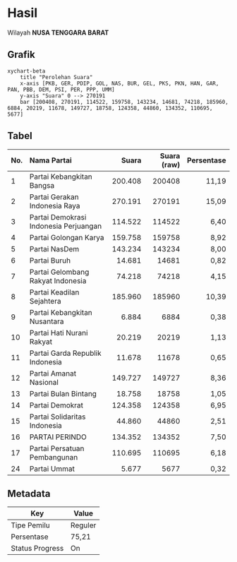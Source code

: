 # Hasil

Wilayah **NUSA TENGGARA BARAT**

## Grafik

```mermaid
xychart-beta
    title "Perolehan Suara"
    x-axis [PKB, GER, PDIP, GOL, NAS, BUR, GEL, PKS, PKN, HAN, GAR, PAN, PBB, DEM, PSI, PER, PPP, UMM]
    y-axis "Suara" 0 --> 270191
    bar [200408, 270191, 114522, 159758, 143234, 14681, 74218, 185960, 6884, 20219, 11678, 149727, 18758, 124358, 44860, 134352, 110695, 5677]
```

## Tabel

| No. | Nama Partai                           | Suara   | Suara (raw) | Persentase |
|:--- |:------------------------------------- | -------:| -----------:| ----------:|
| 1   | Partai Kebangkitan Bangsa             | 200.408 | 200408      | 11,19      |
| 2   | Partai Gerakan Indonesia Raya         | 270.191 | 270191      | 15,09      |
| 3   | Partai Demokrasi Indonesia Perjuangan | 114.522 | 114522      | 6,40       |
| 4   | Partai Golongan Karya                 | 159.758 | 159758      | 8,92       |
| 5   | Partai NasDem                         | 143.234 | 143234      | 8,00       |
| 6   | Partai Buruh                          | 14.681  | 14681       | 0,82       |
| 7   | Partai Gelombang Rakyat Indonesia     | 74.218  | 74218       | 4,15       |
| 8   | Partai Keadilan Sejahtera             | 185.960 | 185960      | 10,39      |
| 9   | Partai Kebangkitan Nusantara          | 6.884   | 6884        | 0,38       |
| 10  | Partai Hati Nurani Rakyat             | 20.219  | 20219       | 1,13       |
| 11  | Partai Garda Republik Indonesia       | 11.678  | 11678       | 0,65       |
| 12  | Partai Amanat Nasional                | 149.727 | 149727      | 8,36       |
| 13  | Partai Bulan Bintang                  | 18.758  | 18758       | 1,05       |
| 14  | Partai Demokrat                       | 124.358 | 124358      | 6,95       |
| 15  | Partai Solidaritas Indonesia          | 44.860  | 44860       | 2,51       |
| 16  | PARTAI PERINDO                        | 134.352 | 134352      | 7,50       |
| 17  | Partai Persatuan Pembangunan          | 110.695 | 110695      | 6,18       |
| 24  | Partai Ummat                          | 5.677   | 5677        | 0,32       |


## Metadata

| Key             | Value   |
| --------------- | ------- |
| Tipe Pemilu     | Reguler |
| Persentase      | 75,21   |
| Status Progress | On      |



